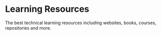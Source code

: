 # Learning Resources
The best technical learning resources including websites, books, courses, repositories and more.
